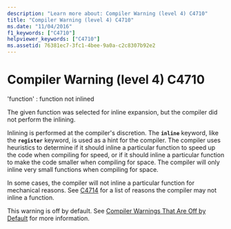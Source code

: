 ```yaml
---
description: "Learn more about: Compiler Warning (level 4) C4710"
title: "Compiler Warning (level 4) C4710"
ms.date: "11/04/2016"
f1_keywords: ["C4710"]
helpviewer_keywords: ["C4710"]
ms.assetid: 76381ec7-3fc1-4bee-9a0a-c2c8307b92e2
---
```

# Compiler Warning (level 4) C4710

'function' : function not inlined

The given function was selected for inline expansion, but the compiler did not perform the inlining.

Inlining is performed at the compiler's discretion. The **`inline`** keyword, like the **`register`** keyword, is used as a hint for the compiler. The compiler uses heuristics to determine if it should inline a particular function to speed up the code when compiling for speed, or if it should inline a particular function to make the code smaller when compiling for space. The compiler will only inline very small functions when compiling for space.

In some cases, the compiler will not inline a particular function for mechanical reasons. See [C4714](../../error-messages/compiler-warnings/compiler-warning-level-4-c4714.md) for a list of reasons the compiler may not inline a function.

This warning is off by default. See [Compiler Warnings That Are Off by Default](../../preprocessor/compiler-warnings-that-are-off-by-default.md) for more information.
